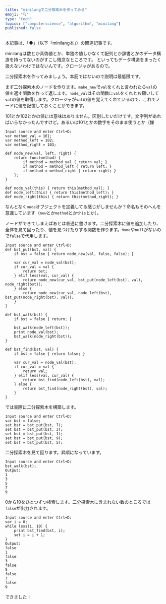 ```yaml
---
title: "minilangで二分探索木を作ってみる"
emoji: "🔍"
type: "tech"
topics: ["computerscience", "algorithm", "minilang"]
published: false
---
```


本記事は、「●」（以下「minilang本」）の関連記事です。

minilangは数とか真偽値とか、単独の値しかなくて配列とか辞書とかのデータ構造を持ってないのがすこし残念なところです。
といってもデータ構造をまったく扱えないわけではないんです。クロージャがあるので。

二分探索木を作ってみましょう。本筋ではないので説明は最低限です。

まず二分探索木のノードを作ります。`make_new`で`val`をくれと言われたら`val`の値を返す関数を作って返します。`node_val`はその関数に`val`をくれとお願いして`val`の値を取得します。クロージャが`val`の値を覚えてくれているので、これでノードに値を記憶しておくことができます。

101とか102とかの値には意味はありません。区別したいだけです。文字列があればいらなかったんですけど。あるいは101とかの数字をそのまま使うとか（嫌

```
Input source and enter Ctrl+D:
var method_val = 101;
var method_left = 102;
var method_right = 103;

def node_new(val, left, right) {
    return func(method) {
        if method = method_val { return val; }
        if method = method_left { return left; }
        if method = method_right { return right; }
    };
}

def node_val(this) { return this(method_val); }
def node_left(this) { return this(method_left); }
def node_right(this) { return this(method_right); }
```

なんとなく`node`オブジェクトを定義してる感じがしませんか？命名もそのへんを意識しています（`new`とか`method`とか`this`とか）。

ノードができてしまえばあとは普通に書けます。二分探索木に値を追加したり、全体を見て回ったり、値を見つけたりする関数を作ります。`None`や`null`がないので`false`で代用します。

```
Input source and enter Ctrl+D:
def bst_put(bst, val) {
    if bst = false { return node_new(val, false, false); }

    var cur_val = node_val(bst);
    if cur_val = val {
        return bst;
    } elif less(val, cur_val) {
        return node_new(cur_val, bst_put(node_left(bst), val), node_right(bst));
    } else {
        return node_new(cur_val, node_left(bst), bst_put(node_right(bst), val));
    }
}

def bst_walk(bst) {
    if bst = false { return; }

    bst_walk(node_left(bst));
    print node_val(bst);
    bst_walk(node_right(bst));
}

def bst_find(bst, val) {
    if bst = false { return false; } 
    
    var cur_val = node_val(bst);
    if cur_val = val {
        return val;
    } elif less(val, cur_val) {
        return bst_find(node_left(bst), val);
    } else {
        return bst_find(node_right(bst), val);
    }
}
```

では実際に二分探索木を構築します。

```
Input source and enter Ctrl+D:
var bst = false;
set bst = bst_put(bst, 7);
set bst = bst_put(bst, 3);
set bst = bst_put(bst, 1);
set bst = bst_put(bst, 9);
set bst = bst_put(bst, 5);
```

二分探索木を見て回ります。昇順になっています。

```
Input source and enter Ctrl+D:
bst_walk(bst);
Output:
1
3
5
7
9
```

0から10をひとつずつ検索します。二分探索木に含まれない数のところでは`false`が出力されます。

```
Input source and enter Ctrl+D:
var i = 0;
while less(i, 10) {
    print bst_find(bst, i);
    set i = i + 1;
}
Output:
false
1
false
3
false
5
false
7
false
9
```

できました！